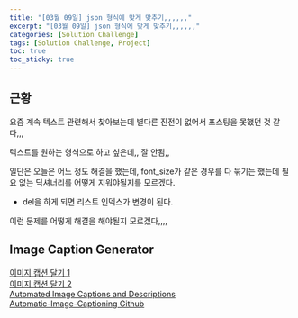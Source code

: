 ```yaml
---
title: "[03월 09일] json 형식에 맞게 맞추기,,,,,,"
excerpt: "[03월 09일] json 형식에 맞게 맞추기,,,,,,"
categories: [Solution Challenge]
tags: [Solution Challenge, Project]
toc: true
toc_sticky: true
---
```


## 근황

요즘 계속 텍스트 관련해서 찾아보는데 별다른 진전이 없어서 포스팅을 못했던 것 같다,,, <br>

텍스트를 원하는 형식으로 하고 싶은데,, 잘 안됨,,

일단은 오늘은 어느 정도 해결을 했는데, font_size가 같은 경우를 다 묶기는 했는데 필요 없는 딕셔너리를 어떻게 지워야될지를 모르겠다. <br>

- del을 하게 되면 리스트 인덱스가 변경이 된다. <br>

이런 문제를 어떻게 해결을 해야될지 모르겠다,,,,

## Image Caption Generator

[이미지 캡션 달기 1](https://colab.research.google.com/github/tensorflow/docs-l10n/blob/master/site/ko/tutorials/text/image_captioning.ipynb?hl=ko) <br>
[이미지 캡션 달기 2](https://www.hackersrealm.net/post/image-caption-generator-using-python) <br>
[Automated Image Captions and Descriptions](https://cloud.google.com/ai-workshop/experiments/automated-image-captions-and-descriptions) <br>
[Automatic-Image-Captioning Github](https://github.com/Garima13a/Automatic-Image-Captioning) <br>
